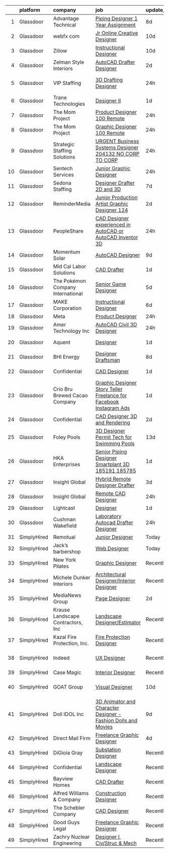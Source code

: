 

|    | platform    | company                           | job                                                                                                                                                                                                                                                                                                                                                                                                                                                                                                                                                                                                                                                                                                                                                                                                                                                                                                                                                                                                                                                                                                                                                                                                                                                                                                                                                                                                                                                               | update_time   | location                   |
|---:|:------------|:----------------------------------|:------------------------------------------------------------------------------------------------------------------------------------------------------------------------------------------------------------------------------------------------------------------------------------------------------------------------------------------------------------------------------------------------------------------------------------------------------------------------------------------------------------------------------------------------------------------------------------------------------------------------------------------------------------------------------------------------------------------------------------------------------------------------------------------------------------------------------------------------------------------------------------------------------------------------------------------------------------------------------------------------------------------------------------------------------------------------------------------------------------------------------------------------------------------------------------------------------------------------------------------------------------------------------------------------------------------------------------------------------------------------------------------------------------------------------------------------------------------|:--------------|:---------------------------|
|  1 | Glassdoor   | Advantage Technical               | [Piping Designer  1 Year Assignment](https://www.glassdoor.com/partner/jobListing.htm?pos=125&ao=1110586&s=58&guid=0000018224b549e49ec0bed8773f3e1f&src=GD_JOB_AD&t=SR&vt=w&ea=1&cs=1_a684017d&cb=1658473237434&jobListingId=1008003556058&cpc=D2F1DE17EE1F43B9&jrtk=3-0-1g8ibaih4gfpa801-1g8ibaihjgsol800-d9636f47838f718a--6NYlbfkN0CQRQ3eiV4YWjrRS1ho7HVQ9JO8v6Fb3eU0yDOJbdOiEguntuRlpE4-_N6DYLNj-Gqm2-462ZE1i_bfDkIx7HstTj6JSFdCgcGt6zUvugYV2DA47An05UCN97cGTv7SCX_e_cuxNXq2pYKZKD61y9w1O7XGoGV9kf0ypAPh_R7u3IRYM76cVws_sJT6grn4o2f9vDKHsY_8QM2VKWlfzzDQRpIKabqdB0HLq05dAYwtEMuMdbmbTjXx0Zljsaa97ewB4DtgHYf-dTVpLezxHOwrF6rMr7bhn0RrTkvUR3ipYfW-mjsuvSvoJNIMmZFpSy0V3Dp4xKegrSL8d72u1uTaTWh5uMSZaXgfm6rXtKz5YXBfMbHoD01GvfVdZeZDa2pmaeDY0vBtwKbOtqfiXYgqYDxX79W_rre3XumRdkJ6IB2aXprqLwsfBDo20NtHN6yWSh513WMyb0orsL4yseLNzKtG0v4dzRMPoxPV487DPV_bUW8s0TVAP3iaaoUE_sUlAQ-Z6JQfP6MHjo4qCTs4V8FBgpFr24RaXdDkH31-PQwzM23Zna3LKM6ZJS8LtPs%3D)                                                                                                                                                                                                                                                                                                                                                                                                                                                                                                                       | 8d            | Westlake, LA               |
|  2 | Glassdoor   | webfx com                         | [Jr  Online Creative Designer](https://www.glassdoor.com/partner/jobListing.htm?pos=101&ao=1110586&s=58&guid=0000018224b549e49ec0bed8773f3e1f&src=GD_JOB_AD&t=SR&vt=w&ea=1&cs=1_907dadbd&cb=1658473237430&jobListingId=1007998523752&cpc=3B453408E5782294&jrtk=3-0-1g8ibaih4gfpa801-1g8ibaihjgsol800-e3a07e991e3ec309--6NYlbfkN0AA3uNcJ0aeXBAdVd1dUlJvZjHaUXbbC2QUFGJChoFW7xEU327m6es56oflZv-QfBizUJg4GGt5ywcxHip9vEFmnpvEvc6sXWg7ijt1_lVPhx0CSekweNqP21eod5xNQSR5Fy2hfkrfXdJbI2o6SRZK7DOllkYUDO-mEILuesP9HP5zjy-6AZOLt2uK8ykhXyq1gTTd6wznmnkOiIRJd_ZZzfxzDj6-jT5iDof08z0GAf7yQf91gXemzkXiZFsJJv4lL2OtSiwjHZixTYq_zm-5_Sg_a5dHtw4m2Gf_J_5LkUtT3XN-hgH0yoyKkoibAWU3iUGWUynBdJzWuc8xbuoY-FV2WueUvTuJq3MnD2slDq1cIVkX1rTxtERWt0GBkcO4uHmCzeXBP6dy6-qZAp9uddiOMxeURrDzAnE44TOHG2rVu9CNcHRdb9LdW5mfHMwC92k7kImBiVnrQctl2Bqs9IQfjOr5cqnjEqIivpTfm0m4ETC0efepRESCxC3PfrGTwjd6jkQYyx8KJl5mdYzQhrbY16fTB4xVYW_GnsVE-rwoBu_d6nM9VXuIYRk-iyk%3D)                                                                                                                                                                                                                                                                                                                                                                                                                                                                                                                             | 10d           | Harrisburg, PA             |
|  3 | Glassdoor   | Zillow                            | [Instructional Designer](https://www.glassdoor.com/partner/jobListing.htm?pos=123&ao=1110586&s=58&guid=0000018224b549e49ec0bed8773f3e1f&src=GD_JOB_AD&t=SR&vt=w&cs=1_2fee804d&cb=1658473237433&jobListingId=1007997798866&cpc=F41FEAB56D215062&jrtk=3-0-1g8ibaih4gfpa801-1g8ibaihjgsol800-02819dc45a560418--6NYlbfkN0ANMurRYyPEXg08u6OamUd1Mvhk-zhFSGYIZgoJR86UvYL2v6MoUqae-sD5DnU21vp4mwq425I4rhoRs2TY86WP2ZGxwYggeqRifMfac9_iVUjVLTSmzBiRRHPm-QA6FUEy6rVYqW73YgF-0AnZ1u-lc2kZd_IZkx0fqVwRvq2KMPivu2MOtUEW0V5l0obgaYeamKJ2j3SWPOfFVfsDWO6onhZ0Qo-W1wDWcXp0NuPM_0LVVl7NXyKUf5qRPTMF7l9r3UCVgPmV8k-3T6UlpskhcnDrBJqTg_6VAviGeqfztiBi1KMUXMqSApe-3LO_Fy9Bb3Em-Mny-2ojDVKIZddB287Us2Ucl0rpUDWfQQmTleDlx0qrgk0ePjRa4OTGhq3PmMwxmzvK8G8-WXskV-uUVAJc1N4mocT9Wgbs2J2ibmrjZwgoGe0nwCeEdmXb4nxGxUZ0yD5LRPjmjprHeg7kg3F4yvK0GWz6lOdpcEgPO00IA3BqWXlTvspUkhSMBo1qGEJQ9i-Wzw1ZYnp2suS7Pbk0TgTPLVQlRb08vShfNrN9leg0l09PxILgevs6Z5FDtFfIRw-ptFy0mI7L2a8Cg5mW2hO36EZobEtr-MIG9Roc_Vyt5NUyfnT6aB-CVuS7GBGukjfzj_2GSrFWwEBwvX_TamSCatz5eznvXVl8Ieab30NYU87aLocAJKK3HRgnEd9YiJdpaOvGEmIXB3tay8ugyn1n6lUy8WSksLiGgbmQxE6LqlceBtQxu2hJGEEjTU7y5tH-9kaXbjNHaWbOi_CrTfqU6JszVHYCvO0fH0Aks1NWsn3SsDz3Skxjj3-ABPg1bjBm5Ir_rU9QhB_AhLlEWUXthUflouJji8R2w058Ru6TpSZCHS5w1RMUNdUxRkafu1ks986ZLU2VBZWY)                                                                                                                                                                                      | 10d           | Irvine, CA                 |
|  4 | Glassdoor   | Zelman Style Interiors            | [AutoCAD Drafter Designer](https://www.glassdoor.com/partner/jobListing.htm?pos=104&ao=1110586&s=58&guid=0000018224b549e49ec0bed8773f3e1f&src=GD_JOB_AD&t=SR&vt=w&ea=1&cs=1_14548f18&cb=1658473237431&jobListingId=1008014475307&cpc=EE119509A2DB00C7&jrtk=3-0-1g8ibaih4gfpa801-1g8ibaihjgsol800-3fd5196e00651f6d--6NYlbfkN0CB1tmP7rfbaHtYFmPjg1Xv8BJr6DUbyz0HQmM4H563AlwRaaZ8jklwqnHGvrhiHN8wKb1anHQRmus-yG0nldGp5xBV1QuEg1tch_wvGGqXpM7o0blLuAhDHP7qCmEafrjWjpSB3C8cV9eydAYzFqDOpqvLUmXHJqtQre74ifzIzduPYtI-1pooTMFp4HtTW377b28zI35xNVGk0KOHY6uMFPsfDLrDfE6ytuAKAakJyqltRPnJajxzFLtOqI5iihgW1g2CaLS64eB7W1yHfvwexgnyzGQ2SVuATHP5BGznXnvIML9JDCx3IXLoKNRvt7iA9Y_Dd8oX_a1cCEOftldKDSnvYGC5XDTQClpm8g_qJkWhTqSvWwF1L2ztsjNvoAWleHLc0TFwIL0R4jYeXwEeSKjBd3MHDSeuySWpvukFQ6l27k5wU14xdfOaRHqw_R-r3ZkPS2X2IXAXyb7On_F5_c1_sw_ytd63TyEpXLQ5bN4-xuNK7jytgC2EBKA7xzA%3D)                                                                                                                                                                                                                                                                                                                                                                                                                                                                                                                                                                                                 | 2d            | Boca Raton, FL             |
|  5 | Glassdoor   | VIP Staffing                      | [3D Drafting Designer](https://www.glassdoor.com/partner/jobListing.htm?pos=127&ao=1110586&s=58&guid=0000018224b549e49ec0bed8773f3e1f&src=GD_JOB_AD&t=SR&vt=w&ea=1&cs=1_daed1d62&cb=1658473237434&jobListingId=1008020310386&cpc=AC285F3A3ECA6BB0&jrtk=3-0-1g8ibaih4gfpa801-1g8ibaihjgsol800-e28bef006d752c43--6NYlbfkN0Bo1XALQ9_ykNTMduHodHKpOjH647knayAQ4WPxDd-ey-QY-RT2qfwol7MoXY3fbd6SRFMMFsx5-O7yZdaM3YURNvdmwJeTqf_E1GXhFyW6U05zCgai2scuTWAUd7LG2ECrGuK3_IC-GQhAVQVsGK3CkdzzJgJB7nfq8H8rVsPuNaxLShI9U4ChWpRaddr6L34Ren8wJ4c3nCtxADsV8ohZPxT7lHoyPUGD2vvdQBTcn3yxSiTQUMbeYuBKwC013waNQDrh02pzp4T_grdHr_pznWTyERnxvfjQtrN7vnuzEJhhViEloUxu_0FoyU-q5GHei9MMVGuB4xAdECH86P8eQfMxpC7Pn9z9ZaMiQCdzMVom_hp17rs-eM_ryqQ5zXmWWp6hEfuiMGZQ2O2XQEgJS4ResqLbYYSGrpl_i6X8LYhyKKW_w50-2I54InjAo2ZnVKruOC5p5iBcsssvEyFMzryt9mKZSm6EP_AFHNqOmPDCzF8nsAFr9UWctNnwTDHcg5hTJbEo3WVBIn5Vv3vE)                                                                                                                                                                                                                                                                                                                                                                                                                                                                                                                                                                                   | 24h           | New Braunfels, TX          |
|  6 | Glassdoor   | Trane Technologies                | [Designer II](https://www.glassdoor.com/partner/jobListing.htm?pos=110&ao=1110586&s=58&guid=0000018224b549e49ec0bed8773f3e1f&src=GD_JOB_AD&t=SR&vt=w&cs=1_c7bcc5fd&cb=1658473237431&jobListingId=1008018305769&cpc=BA15C3E50D27FFE8&jrtk=3-0-1g8ibaih4gfpa801-1g8ibaihjgsol800-294b4ec077a31b20--6NYlbfkN0Da44vtOp6gikr8DZH0EXuV_TqGL9GOBsYLC_HWBST2HHQE6ZuzaTGDEXu8_Ke6egeCY3tC-73PCuuQK-Nw7K54vjjEQP5owgNYuWDcQ9U8wMwnar7c9WuQ5O9TshcMNNrkoCJsCGJZV028XuB5H7kuoDpoFQMnKDZVifJOr8WBbm9ge1XyrFGQy7ZTSv8jHtyHDDWuPgtsBXqGLm0fikTsY_NeYelvyhGNfw2tVHhpltB1T0qaFKAQCkEakFyMKBlnzyI7q84hLpWk6-oPAAGDq5hUxMoiAZXjrapzKPyiPaNOeZrH-GWlFfVGiwL7EeqFZeBjDpRr6IM8Sn51KlqptaLrNoIoeeCg7et7-3kSIrSmcL5Xj3T26nX9CSRsd1KogaJ84ENM_X7FpinlEqB_MVg0YQsq3hEhtpLS1LA5PmF0Tz7_-mQ4aV-A1MPx1GZVojLw6GBASySqZOyM_s52UDlSMvXp1gs8d7Gf1IWTBJaejkgNmdYbG9FjnGTjEfqDeAKiQkDUCElhXkwqXmMEIskLMbX-VvFxnKRpaEZUR_E9hJ2PJK_BoCYxwd5J8iAWCaM46ySF1DEiwpWNK-91Akt7JodaHvoFj8wHQpJ7h-HH3iHvxCjpk1oS7Y8RL97wP1aUJUrhImLW7Y3w0dFwa_NHTtb3ZZgn6skvEOJSp85iAF95ns6Hn_LkUZLaFZ9ZJcZVDc6tUGeQjWsvPwog2m-wduvWXOb4FsGRXc1O1B5jJWAmNMtZC6kjG6bMwaBYvzEZRk51U_UAy4Mqg1QFAqOynJuu4GozOvGfCGpPER7kbjgJFOQqizepjypz5V17Ayar-tuP94LeePbVfV-V7FrmCmFiRGcxm5dGwFM2FACIr0LfYdAV9oCCz67keOCWmqfTC3Wgb0AjJrsy7ShXkBMuhF3iVZGmNtrG5EBWALUBkm5S8HYwaGYtiu7dElAAYHzCJTH1Hp1CMemy5dL_ioq52dq9jPjdUG9kar-BuzNCrb_BxWEo90o5BZBBso_qH6AkLWiZlwnG1_MZxDEWPMGmr6GJ6n_664cK5DluGKI8nOefErXR0jU9pF68GZoFJN_o6MD5grc59SubhXBt) | 1d            | Lexington, KY              |
|  7 | Glassdoor   | The Mom Project                   | [Product Designer  100  Remote ](https://www.glassdoor.com/partner/jobListing.htm?pos=120&ao=1110586&s=58&guid=0000018224b549e49ec0bed8773f3e1f&src=GD_JOB_AD&t=SR&vt=w&cs=1_bf20d134&cb=1658473237433&jobListingId=1008021365997&cpc=1FDE87803EF93CD3&jrtk=3-0-1g8ibaih4gfpa801-1g8ibaihjgsol800-0b7c53deacc6daef--6NYlbfkN0BDp_epf89aHDQhKpPegNJQ_ldQpEFZQsM9OcONMGxWx6pU56EKHF58QjVdAUvn2gWZBu20okoA65SWzeXmeZBlqgT_e2G3Js9bF-fy8-yVfy5zbSMYWl42dqTIRcvT5tgyKQS20X4Jwcw6XUFg7RdaRFG_D7t-nrKl5tVjM67INmWx8LETZYYv_O_zz_9Gy92bu_Hp60Y8aEqCfHg6bmKQ80sx3hkCOdqxUwsyUANhEwSKYobVK1gofRNWm-Arq6uab4us6hdEYZHHv0v5MT035A8OjM5yHlPoe5DrAzi0Uq0CHdvg2i29rqX0IKbz0ggPgOi2kGPPi5yEv2JZPHN7G56Yn1tyfN0CLv8ipUtWRXNgL-k2FFKN9U8oAFwMMi0vI9mFW0zilGpfDina06KtBcdmOfKLpbQZb4-8O6NdZDCTk8YDDDzeHKg7XE_VCW0tS0_FYZaaTh2bcKPkwSxSaeoirM-PIAr1Xbx1x2j6b53yjhAx60wv5iifnYeCEbHLuSYCYux1faHs9Xfbz9ujaAWzwzj2Xx_F54b__dpacoV59rLHM1CowJh1MobRw8ujiyrXjXkORw%3D%3D)                                                                                                                                                                                                                                                                                                                                                                                                                                                                                                                  | 24h           | Remote                     |
|  8 | Glassdoor   | The Mom Project                   | [Graphic Designer  100  Remote ](https://www.glassdoor.com/partner/jobListing.htm?pos=118&ao=1110586&s=58&guid=0000018224b549e49ec0bed8773f3e1f&src=GD_JOB_AD&t=SR&vt=w&cs=1_cfbb0f83&cb=1658473237432&jobListingId=1008021366045&cpc=5EFBB0462F9C6B7A&jrtk=3-0-1g8ibaih4gfpa801-1g8ibaihjgsol800-7861a53543e4359c--6NYlbfkN0BDp_epf89aHDQhKpPegNJQ_ldQpEFZQsM9OcONMGxWx6pU56EKHF58QjVdAUvn2gWZBu20okoA6-_lSJQoD9kRUb4UGZtRZ1u9IjL5b8pK2_j1w5pPr2T8oR-2FkllK2AUYDyyIyugH8dhrzGj2J5KaQe5vQxhx6hq6qQuMYXBb2kQ4t75_tNhZvp6XtkTP8UiWR_IfnljqQ7CkqrnHLzKnOmtZZ3rXRDkrasQe3qx7a0gdxEueprBcLMrfaerwGez_8sw9CVdjB8pKImpxzItuL_KiDxB7lEeGbP-BqxAUV6NGw9HZyIQzYjtGek-qpSrPsHjBWgJHNfOPJuxItiy5_bPH1YrzkGPoQWKDXuS96smPPlUcETi4ZKeDSs9SXzCkrzFbTliva0ptTsYfS4Wf7chuRWmGqcuRRV7MS9BCu-X-oPtrSlM59aWT2bQ6iY2K3hbKLJR9UWOayooawVV3Jy4uWLYmkYkOcc8NqRmPTC_VmdmgZEDAQZN280l1yA-W_lcRwQhBZN-VVfq1flKfIkiC94_Z3BT70AwBuZIXMYlLZvBAJ3N1Osh6A831dqa3MO_37NvnA%3D%3D)                                                                                                                                                                                                                                                                                                                                                                                                                                                                                                                  | 24h           | Remote                     |
|  9 | Glassdoor   | Strategic Staffing Solutions      | [URGENT   Business Systems Designer 204132 NO CORP TO CORP](https://www.glassdoor.com/partner/jobListing.htm?pos=107&ao=1110586&s=58&guid=0000018224b549e49ec0bed8773f3e1f&src=GD_JOB_AD&t=SR&vt=w&ea=1&cs=1_29d0dc80&cb=1658473237432&jobListingId=1008019976030&cpc=EA19F5B90D514204&jrtk=3-0-1g8ibaih4gfpa801-1g8ibaihjgsol800-17bb8e2e80b8d959--6NYlbfkN0CB4h_TpqywgMPZecH4V9H9bCqyxawBCNsXMflKEtNjwJ-EnhEMVRsjZHK8ZAr8nmZggN_4uND7jVlEtKFg1H0iyVX0acrlzKCY6R5c6sZoxxrpMuYLF34FjkjL-w9QZShdcLxLB8cbfnJTucKss4ntuZNcGRTtEWbCzbfHgxzwh9FVWIqayuoMxUUSEocdFDuvOq_Oz0uAnW5m0oGGLWaT7LsTvcVk-O2npnNJq3GX2WIefiCdWPebzHLKFUXTsvtWCRZTBD4DmbF11Fe3S2p6mAO4UKP7jdzQUKGQCaFP3jGku9GneOEs9Wg2aUPp7lGCAYnkb2_kuKtL-gSa_kPvWYHSNb9ZEjhbmzBGbxTwrc-kc7TT8PIfDuQcHzGMt7hMJcuQcb57j6j5zOAwom1grWtkyrnNxUsC3cw0-nB5GHhCe3NFvFy6gubFd0ycriVNwHCjSw1NtaVitwBE-tRW94Cy5jBrgN9mQFE7dWy75_cv3rqDJuXePc1wNQ9xAOZXpCI2-b6cnw%3D%3D)                                                                                                                                                                                                                                                                                                                                                                                                                                                                                                                                                  | 24h           | Charlotte, NC              |
| 10 | Glassdoor   | Sentech Services                  | [Junior Graphic Designer](https://www.glassdoor.com/partner/jobListing.htm?pos=114&ao=1110586&s=58&guid=0000018224b549e49ec0bed8773f3e1f&src=GD_JOB_AD&t=SR&vt=w&ea=1&cs=1_5312caa5&cb=1658473237432&jobListingId=1008020315267&cpc=5FEB1BEB8E14EF52&jrtk=3-0-1g8ibaih4gfpa801-1g8ibaihjgsol800-d6414d105629897b--6NYlbfkN0DwfREoEu7M5pEirtbfsTlcy9Ib7SIMNwkX9rm79Ywpl-sjTJHgNIiV8h29iKPpGJIb1y58UWzVs7q-WJUCYP0kWi5kIETLtU01elJRB9dgkig0gC5Wa4NaXeB7VyIQRrPbF-RRDyQJTqdLAFSg6aYUmTB-QQ8IRIY8Pml8KuCeKnoPNFfW7gA6H5Z69VDLASN-0ACtJaRWfmqF1UWP0UiXbJchqEuL7SwPe4fQfjUwfKHEZy55ftHndk1688I_7JPahTdww8enlOqE9qwKZgRwuzMvlqVuwrABeWTGdSaSc7dI0UEYwWGllyZFpYVDLved7y_JCAEzY6HVk7OYZoYliUIQ_U72yA8KvFgHZqqrTrH1i3KvhE9YstXWUnhu3zNrehL7aAGAsP9qFYn3SwuHkAkgP9duDKIpaifMJzDXgybcfimyu2HGjoPcUj9XUGZWENgXmX02b_gzN8saRFOIkTYdXHrQYjYOoYrhIMbvJVMFMjxSL8ijbiKIb9gKEccGUHZgsbruvQ%3D%3D)                                                                                                                                                                                                                                                                                                                                                                                                                                                                                                                                                                                    | 24h           | Remote                     |
| 11 | Glassdoor   | Sedona Staffing                   | [Designer   Drafter   2D and 3D](https://www.glassdoor.com/partner/jobListing.htm?pos=103&ao=1110586&s=58&guid=0000018224b549e49ec0bed8773f3e1f&src=GD_JOB_AD&t=SR&vt=w&cs=1_79b33deb&cb=1658473237430&jobListingId=1008005916560&cpc=555ADD10F5BC937C&jrtk=3-0-1g8ibaih4gfpa801-1g8ibaihjgsol800-54d020e5bdaa0b7a--6NYlbfkN0CTRLmfzwekP9kdn8MCpub2J-dAlmPPu-YzMlOQ6GyTqK4pYVBM3iZCLV_ZmCSmnvUKPiUWlFsvIT2hr9bjHGwYGRI07z0OPLonYaFTuXWoDlieh5ey4fqFEMk8I93Hj4hFJwb4pWhco9VrIsmgVcqQ-DQFcqvmKccRD7UZ_Wbs1Rc9nQJ6bK0iKWUaSVB32zymiK4kY4o9Uae4kjHog0596EgUpFobim7WzijgRO_SNp7oYAnS0FDA60LErgWP-NjfK5dESTsKEE1Pt4MIqSSzLsHvKgRobo8x-LYe1zjwWnL7FR8x2RrNXrSXZcrJM8vXkbFVd2mZCzbvpKyASbYmQ1MA-NsCdTKNhkdl3aMw-twx5mxrCfwuLl6Zu-Tr8mK08cBJ07MnjWQFwMxPsyZyVo39nr-wmBqUsfAx5Phj59zMShO_g_zXMg4NKvNFUB6i71EojYrZH65IJeAngETEk3HvdbhzMffvbHo5g6eQXHPUNrdKnR1QIxl8J0TlEb01cW9JOf8PRbivslesq74ZbyfKcehPyl4TUm7K0RLIcu-F-euf6ZJxY6LTZrBFaNqIXuYUopyNuZcGj7wrT4P1)                                                                                                                                                                                                                                                                                                                                                                                                                                                                                                              | 7d            | Dyersville, IA             |
| 12 | Glassdoor   | ReminderMedia                     | [Junior Production Artist Graphic Designer  124 ](https://www.glassdoor.com/partner/jobListing.htm?pos=124&ao=1110586&s=58&guid=0000018224b549e49ec0bed8773f3e1f&src=GD_JOB_AD&t=SR&vt=w&ea=1&cs=1_006715ee&cb=1658473237433&jobListingId=1008015049343&cpc=2CAED5C921A5F994&jrtk=3-0-1g8ibaih4gfpa801-1g8ibaihjgsol800-483923777035cfd3--6NYlbfkN0BV5xWQvMmIkgUcdRWb7iWRWS4LnwJ0A4ASNg0KGqrukA_POA8ifgoOj7ZHGRdIKnJ6hU-Fy6hPRatKZ6qieiqvEvHj1oqrTY0pPiXCJ8Br1qXsme6Nkk9Pt9LV9bT_ahxJy2MUFPpA0rgFw3VAzODJAa2N6_q5OshETSVwVEzbW1JPJkimDcEuDGFDkUvGDcEk2GpSqMHORCiE5j-7DdaHm8p9RdZtLhDxG0Hmp5T7k5FESteKQe4YTu33umvLSf94y3WHTX2lXDnjhIiguLkRgnltum_QxC63Sh38AMrr3tGX7xeOGyHknMoxm6WSgGS3G30u6_TgrXBvXFZGAGK3jLBgePu0SPe-QaY40HOsp1kH5QxItvtHtGXfyCdsQfhXFUYTCD_NYyEWxVizXnNUVnHM92fOl_9gW1290Y5pErtv-CsozuBWLGOPr2wZoj8v2DKiT0hQibpsm9LFlGtwl8yReqKDiOrCv8bxhiwi9MnArP3xKq13-iarHg9_MvqUkg3RgKRfhA%3D%3D)                                                                                                                                                                                                                                                                                                                                                                                                                                                                                                                                                            | 2d            | Remote                     |
| 13 | Glassdoor   | PeopleShare                       | [CAD Designer   experienced in AutoCAD or AutoCAD Inventor 3D](https://www.glassdoor.com/partner/jobListing.htm?pos=119&ao=1110586&s=58&guid=0000018224b549e49ec0bed8773f3e1f&src=GD_JOB_AD&t=SR&vt=w&ea=1&cs=1_214822de&cb=1658473237433&jobListingId=1008020251015&cpc=6BF42D0955AE9A34&jrtk=3-0-1g8ibaih4gfpa801-1g8ibaihjgsol800-2a8f200040e3428f--6NYlbfkN0B9EJA-PBSpb4PQaNbwEA7isl-sZbb-CqwCNh9BSk4ZbSoIunKSln1rcD7Hvs92MMKF-TN6wkjilv0CqkONfPVk6gQ0Im4abLTrw83Y6FH94g9ox8t_6xBGqyCSzPt0BsoOCttnm9mQWr2ShvglGEGoYPOFf5CxVvTqs2wR-wFI9ZL7rAMZh1selzTGzophkR1ErvhgrmaoDjpvqeQgBlk-sjc-Qo-Dih35Jrstv4a7PgyaEXTWxET1cOJp7g4jvX2-6PWdq9YgXlYW3W-frVPIUUYi4owoVikt6iEjiZqPH-Z6DlVAQXVg9tAs0A6spYHIfJVCG9zldqa_XokBdXoq2VAx6KFO00F6lgtq1XrVdz513UMRhTrht5n-53rUG4VHb5ymQXHcapeU8gc5en6UuXFhLo0ldEUUrqCSaSoLO2Lk7zaMq4Ps1xe22zU7HAzk8FbKzoP0kEw-l1M_i8x9bzW8nOh0LL0rzvVKJVpTiKAmLEFsYdeYKy1FO-w-23W_fMOzXR4CQxFprcLVpWOJh45_SA5nKtvf7I0IAxiFNub9ronrZS4CCVZi-dNemJ2kVszlx_KBCqeJMAPpAQRsM_4o-IuSbBk0vEZRh91SGjCgKubj7HenbkkF4_aWHzEZKlmUUwRgJw%3D%3D)                                                                                                                                                                                                                                                                                                                                                                                                               | 24h           | Newport News, VA           |
| 14 | Glassdoor   | Momentum Solar                    | [AutoCAD Designer](https://www.glassdoor.com/partner/jobListing.htm?pos=116&ao=1110586&s=58&guid=0000018224b549e49ec0bed8773f3e1f&src=GD_JOB_AD&t=SR&vt=w&ea=1&cs=1_22bbd367&cb=1658473237433&jobListingId=1008000555080&cpc=1FDE87803EF93CD3&jrtk=3-0-1g8ibaih4gfpa801-1g8ibaihjgsol800-8f66ce08d7fef267--6NYlbfkN0DTCol1LSrtDeUAgJqnK5qe80nms6eFA40qXfXqIXevpFyqZJjC6Kuv_Vkb9EKEHwYS2LXhlzrYlWHtFNQmwyiSHeg4VnfMAqWMhVvdI5M1U-leCGIL7HMzoYDScsyG0zv8fpqXl6Om7FQquKZ3w4D1js1Fo_oZTrEom75wHDdN8YWGcHcInPUuMxxa5PuOQPefNe6szFX5in4x3_Pm5yszjSHuGTNcBvggnU3ZGjYNzzzNpWDR99e9jrqYQKb54a-LVsz21fY3q15BS0N4tjjxczXXivBUlRoCN9T_zyHzL1YHTkf9Htx50ypN9tIWeL9C1eXlHO1ZybwWmNmCJnsDbRwS3ZIkha2qyDyFGzbAh1gdTUDaut8hwov4UPfCxsUxdWLQYvlRaOZYKK6G5y-H9ZdUQScwxCw88gjgDdYH8uzuyivbnSqcuiZ406NyJrBhbNQoxSeNY0aWiyLGBCMdAuRaVtizKF7AeVgcz9XvNRP9RAA6gQrwnlFPyd1p1bk%3D)                                                                                                                                                                                                                                                                                                                                                                                                                                                                                                                                                                                                         | 9d            | Remote                     |
| 15 | Glassdoor   | Mid Cal Labor Solutions           | [CAD Drafter](https://www.glassdoor.com/partner/jobListing.htm?pos=117&ao=1110586&s=58&guid=0000018224b549e49ec0bed8773f3e1f&src=GD_JOB_AD&t=SR&vt=w&ea=1&cs=1_03af0e28&cb=1658473237433&jobListingId=1008017944090&cpc=2187E14FC6F1B769&jrtk=3-0-1g8ibaih4gfpa801-1g8ibaihjgsol800-37fdb2a7b96a5c6a--6NYlbfkN0AM9R5BrZFCH9c73M-1Wes7WyMCiEUO2-uZUai3hkgf7oJWM_Vbz6quAHtQRXMK10FUjBf1ks_CrE8o5bQDJfi-LHho0xkyQxwQGy8nS20w87bDjceZOuLKlieASkKiel0Yjg1WW06JblqqriP3dOd0zMVAl_PizETiSls7PJ4rxSRzlmWQhfcdSYYhwjtAeNfnyG9j3ve-dehrzSyLravCzTEcHaw6TSTmufUgrvM5soWqKlnNYVbwqVOsliY4V3Gyj3XJc7Sw2JlDZuQZ5plAF6YFwfhZBSPE1H9wPqfCL2Agmlja6B_HeMIu0DJkZ7G9QLutYDjATVf7wZs2aGO9YCHK6iiJs8mhaCEIYzzu-qNnoZMEX7DxQbL-2QWCrqbyWCYwjux7xBckJpSLC0Q7dq5QPl40duucgN1C7TnRudQ9eKGt5U43sZbxzHSkNNjqUi_-qmHU2CgqN5-ODD4nL1iiwyVpHsV-MYrm8x2KfhOa01qEEyPIeLFF6mprTUOIOtTUj8UOkA%3D%3D)                                                                                                                                                                                                                                                                                                                                                                                                                                                                                                                                                                                                | 1d            | Bakersfield, CA            |
| 16 | Glassdoor   | The Pokémon Company International | [Senior Game Designer](https://www.glassdoor.com/partner/jobListing.htm?pos=108&ao=1110586&s=58&guid=0000018224b549e49ec0bed8773f3e1f&src=GD_JOB_AD&t=SR&vt=w&cs=1_e914f8a0&cb=1658473237431&jobListingId=1008009538876&cpc=632C08DE5A4EA969&jrtk=3-0-1g8ibaih4gfpa801-1g8ibaihjgsol800-dba235408610368a--6NYlbfkN0CsgUO0V2fSZxJANSxJiftVXeq1wpG4BxYFHzXoW0hPJnnKXvOitF3aJlIbFeKfru6LIgCct6hW30wxyqhfKuAekXJWIkjqIPtGbBfbAfsaA6da6cOXUtf8u5r6Zy0rCP31q9K6pL-zjHT0CW-JvtmD_90KgLXoHz99Pm_t53WWBrEY1ujlaUAZufn_csjwhsjxW5W2_lRwzeBK0JrS8NEj7oIVCpvbFz6d1rHPKPiZEX5kMK5ymRQ_9pJS7rpyPaqtzjt0eVDBGlfXq3Q5r8spa0l-4QAukijy5v0M6oood0kWqefB5Nhr18ys_jMONKCmM4BhEQKXbJ6A0ACPx6TzsJerq9BYNwev59KdjAzBDCF2pyT0K8sw7L3-ZNRL5E7JVbe-b8fVF1O4KUfmyPeKBPakVUS_L3cyv7Bli5Vfj856k-RI5jXg9YTz6yZ38qQJD99HSjcGGgdMxy2yBKE5fQl5jWBh6qE_zhDAE2ydYEJ1Q8xjAXJ8j703Knm8_cUXbxglk_Y8AdDyaJ7vSJcnUnClc9Al51lZW9BI7lCiPbBnxuXUrSfsmuCaOEioi9LlTslNRRCEYNkPzvBuE_jKtJy8Ab1wusDfl5HrzIhQxMHqgfX8ES6LVu69CoPYZcTfJmzcwFZvS8sUcW2Thk9uEbqnBlCAbKGWEukL_cDSfrA5gqmL6qb7K4netw5KiIaersZHcNmhX4JbWGX74Hm9hpL1BTUaC7q78x4tGUz90fMswPsOa6DpQmZui7y-T_wFiWga_Yoxup665gWd-JMkrNg9EjZQyZbY_5-uG3Jt_M02sovGcr2iCvL6fkiM9yGHjXJ_eTLt2F9lprXm-I99Dy9E_8Iprb_Ht8_6GRkCOmCccNXSSOuDJ54xSt6NdUBA7_bWjlcpis8svsrgvGoNI2SJZLkIdFq_TZo3eZ3OnQ%3D%3D)                                                                                                                                                            | 5d            | Seattle, WA                |
| 17 | Glassdoor   | MAKE Corporation                  | [Instructional Designer](https://www.glassdoor.com/partner/jobListing.htm?pos=126&ao=1110586&s=58&guid=0000018224b549e49ec0bed8773f3e1f&src=GD_JOB_AD&t=SR&vt=w&ea=1&cs=1_5d0b1a96&cb=1658473237434&jobListingId=1008008600288&cpc=8795CF9063CD573D&jrtk=3-0-1g8ibaih4gfpa801-1g8ibaihjgsol800-7a599d734358385b--6NYlbfkN0DBngY5b4yB-TlcVsy-QsRo8iRp5hY8m7P-4u0yD8OPehX8tfe9tVu8yLDxUwV1mcUqKuZT08AOrWWoPRMx7yT8nQLCp3Gy3UPll6fHod0U6g1Ga-EU-jzeq-EN2oMesCEIDq0dcQp750btLDcfX8vlH1JaOI18tybjYTHE8rEXSftc9OkKo3gLvhmAU5M-qYqKt2-04WKDHdhE_VczTWmxifDXajruka7-fJHc0fqhrQN9vDnhBcvoP7MaP25FVTUhTg2AwOii-e_WAt0lTMRHp4ZGVr9gfAtKaxomUO1hDIpCpNk6xMn1l-v4-6bQJw_ofviVen24WxoIhy4CkvwUkA-4n2BvlMYrcmUIDRaFgFScer5WvRmPdhiFjmDm24bpP7FjBawC2YC3aakZnqRmzPAyPBcSGTETKxDwNm9nbIUYmzrXT5UUk9bhOxTM52qdiW3ji25iGhLX-m0PIQtnznwatwb13JuNdqf033TSIKP8SLBkJ95AoEjrGzmAt82opFruJFWe3Q%3D%3D)                                                                                                                                                                                                                                                                                                                                                                                                                                                                                                                                                                                     | 6d            | Remote                     |
| 18 | Glassdoor   | Meta                              | [Product Designer](https://www.glassdoor.com/partner/jobListing.htm?pos=109&ao=1110586&s=58&guid=0000018224b549e49ec0bed8773f3e1f&src=GD_JOB_AD&t=SR&vt=w&cs=1_b015cf2d&cb=1658473237431&jobListingId=1008020186544&cpc=292036AD7E8A5303&jrtk=3-0-1g8ibaih4gfpa801-1g8ibaihjgsol800-400bcb0188464b65--6NYlbfkN0DYl4UJW4r1Vl7FEn6T9F-rD9lpC-0oMJVSiWjK_MGUd5ZxEn957iThda3zHpNlLYPmXuLXrqQKuPpFW9ZKcoagqkkVPdz3qeXrOPgSzx1nU5HeQCRwBHI1bzucSPvmwZJEJUjnXnGco6OZMlADS4Yela3z4ZdxYzf5C--KbOlsYEek9tSmhvSV-KoyozQOsc8qP6fZKWFseDO8xF3H8eVDNsRr9-uZdirJzXz8cChccGzUiRqkiUfk1R2WUJm1vZr8WPYpfZrkv8KJfNSCHxEiUSIcuCIvkPsOWa35GN62K1m1ciHB_XXBeEgByJMmOP43rdNDFfU60Prcfm5hQgVhOqbkxbHX6POEGsGc9GDP5NGVd-DpgHyMen83dEDTxEdM4EfZMIUFBRWxuBXSlM43mu_R5QPaS7YKmXDOOnBv41l1_q-RXjpaWOvloeqKHpXo-eZf6oR7DWW06Sq-37wKorCB7DGDPDxaxIfQLXKwK2mxy4SH51NZatoYnSRcHc4iyS9ImBgUMpoEtwlz9wGyObk41HONCMzVqSM4NzEjshZ9fEnXsq0CMnKtm9P328bNaN1_XlhtB48zIomWQ9BZxemEo-2R4wkJo0EmAfzKBiq6ljO2Ef_lZUF2m1SAJure5cPXH1ZNYExOSnvSDPuayj84FvPl98KUK-VCNA2iTwIb5DXpQO7NvSYN-UNzWQKMsc6pRQv6PSn1ae56cgvH_00eKQjjBwi-eBZ7ZREIrdRANsVk5j5AcAL0XEpl8Mx6tsIYX9nxk8vACUEiLsJ1XcGkv140Su-ZYTXF8J9CrUe2SZNsyJ-9SRPB1pUMnaujeS7EBnmHxf8VouHezybbkloIdeSGwZkyi7x2oTmYTa7iPMBWv-XM76gNpG2X4pBnSkQqFvmiPNGEEmG7BgwnQz2PGhCEfagOi2GQWXIqjd0026PVKGFMpFJybfUpU9-S8uh8l4chUjMjS8okk7h2-ScEUwOcy3CRISxlVbil9W2nene1Y9TVxA-ac3td-NQm615_j8xvKMwZf47NJjkkgxkRFeBg8g8%3D)                                              | 24h           | Remote                     |
| 19 | Glassdoor   | Amer Technology  Inc              | [AutoCAD Civil 3D Designer](https://www.glassdoor.com/partner/jobListing.htm?pos=105&ao=1110586&s=58&guid=0000018224b549e49ec0bed8773f3e1f&src=GD_JOB_AD&t=SR&vt=w&ea=1&cs=1_088a926c&cb=1658473237431&jobListingId=1008020680827&cpc=70D6958B2CFB98E6&jrtk=3-0-1g8ibaih4gfpa801-1g8ibaihjgsol800-e3f6e2b89adbcbcd--6NYlbfkN0AqmDMj2bDZkROu5FSaidcV95bzkzHAEofUpgLoJ6M4LdMAAzLHdOemilcoBtLwiIfj050oUj7-R3Owh3jzgV-ZrrzSOxzmrlhfJCxIWphbSaerHp4W6hsGAlwUvmnT8Jy0B8pJwCISDxAq4AlZRy2FbvJWzPZIYP4W40vcMGEFjMtY9E_BGsUfQHZKDQrKtvSUF2FpO6qgYy1PhXO8WLgDMRyCKNfaTf0qRUf-Z2N1V5Y36EyBMEkvDDksYQFlxD4UYpqi11VF6Qwre-OMseIQSH8BhteRrwxD5q-KSBZDVCvlGWJjgvrTESJSTcNurAu0WN3pF8oqubCemIBNmXpWvMU-IGMRSJ17rvp7thQG98oXnJxYYzXEbTHmMaC8L4hpKCrNITONfMEfBLjO_jb1jHDU5Cny6HzusXr0-GLt8mKe4CReWJ2WGiSyDccQLi8iVslSLreey0MR0TkYSiZVNT_p0CLf21iEyy5jsAxbh_qXvvlS3WNPbskBSLCSV8Tq-lUyTPH6-A%3D%3D)                                                                                                                                                                                                                                                                                                                                                                                                                                                                                                                                                                                  | 24h           | Remote                     |
| 20 | Glassdoor   | Aquent                            | [Designer](https://www.glassdoor.com/partner/jobListing.htm?pos=129&ao=1110586&s=58&guid=0000018224b549e49ec0bed8773f3e1f&src=GD_JOB_AD&t=SR&vt=w&cs=1_0af6520b&cb=1658473237434&jobListingId=1008018236820&cpc=32EE424DE2B657EB&jrtk=3-0-1g8ibaih4gfpa801-1g8ibaihjgsol800-5fbed3b882f154dd--6NYlbfkN0DMrcEu7yrtATojKJA7cEzGQ3FdRGWLh0CZQInL4ECGI9gD0Wolx9R2v-Aex0-GK04TqtDen7U43C30FaHb4Ln5f-iFsaSfUTduxmsjLTAkBCH71b9WDwGXDLlst0LzkVuThKRFgtvIfx5RftYoXreSW7V76uqKBZnP6jeAV-YPrNftQ6UU2xv6AB54H2lxXNqgv9qZf3VarsHkqAfPjSlOluGQYod6hQKKU_esMyu31fdm7q0LEbOjpojVan6uGQvRqir6f80u8djVuFBmjo4KdW8PNFfiQpd4D5Tl0FlYgN_WvHLWt66ZW7HWANZhi8fuWoXQPeYY_StpO1EUOz4H1loLz3VUnpvehfPur7sxRr5mDJMBMmNjwyJosIgVtsopIjddGj8rFFRbFE9a5V6JxrRQjHYnUX9GpHK8_gSnoXFkQHKO5lKoNUAxobc_cYDnwt8MEiDL9Q%3D%3D)                                                                                                                                                                                                                                                                                                                                                                                                                                                                                                                                                                                                                                                                        | 1d            | New York, NY               |
| 21 | Glassdoor   | BHI Energy                        | [Designer Draftsman](https://www.glassdoor.com/partner/jobListing.htm?pos=121&ao=1110586&s=58&guid=0000018224b549e49ec0bed8773f3e1f&src=GD_JOB_AD&t=SR&vt=w&ea=1&cs=1_a6caffa5&cb=1658473237433&jobListingId=1008002589102&cpc=45DC3EB807283E85&jrtk=3-0-1g8ibaih4gfpa801-1g8ibaihjgsol800-15191d336a62623d--6NYlbfkN0AHu6iHo_UsXgM9kfBFlc5QVOhOe1JniIZYFa2Kb2bNFV1GAa3tvOjW918fQx-QuqBhH7gyoZLuyPupzCYGsOtZ5u-aJX0KeHFUrvvmXKtxYkuK5YhAbFZdkMQUS6V4aD-xI4k1RXAlVOtNkPy55GGYpOLqBIFjIG5kR5yQnMhbtz4tCoGLT0DWeCstwYqWvMUgmQZzNpurRHz8l1EI701A6NHADNG5rgjQtpJp5nFGChj8joWctrPSON4l4wnw8k_MgA1E3qlC3RaT2qoqxgnrwK1YrA5lY6WE_Wdqag0UDSWtyw3jaigqOEvWwxfTdWDXTwjj3_DOC2qBr0jmhq3c8Mu38RK5iPD_cjFKU_rPE4dSRXXOJD8B7srsZeFGL7YwxICXjvuwn_Vqu6lkQCKdWtUPjRuk7BX_slf3buzFSHKvSvGGYYAjv-O6bmzz0NsszrI2UfEm-wkb46iQu-66IAwGyZi2Nh4dRCdx3nFD4joweSHv9PxsrDQQAUtol4evE5xAKNJRQer3nSya4DfLajVr7MeG8ACB0bATgWzewvRZlQyhped8EE3keDD43D_t250yKJj-wFPHmRSM5u3xt6lZagwbzcPNxzcvwmjpFX63kJI_BO_50_MAQRIeuUvCaXfMgilnDFs3oJg733eGybmXh0EQBkLiFkGlYI4FWFdpUKy_d0z9uYKx7GUGtqvihm5QS8yRqVomGz0gqq1Zd3tt1H4OzZ8Bt9mE_na_IShWcR9iX-MRfUbwvNBbhDgKKmR-ydtikYO7x7ZxeRvW-PizumdfX_kl4jRH-WRrVXj8dZIIFjJU)                                                                                                                                                                                                                                                                                     | 8d            | Cayce, SC                  |
| 22 | Glassdoor   | Confidential                      | [CAD Designer](https://www.glassdoor.com/partner/jobListing.htm?pos=113&ao=1110586&s=58&guid=0000018224b549e49ec0bed8773f3e1f&src=GD_JOB_AD&t=SR&vt=w&ea=1&cs=1_a32c848c&cb=1658473237432&jobListingId=1008017230954&cpc=1120CD366D53BFD9&jrtk=3-0-1g8ibaih4gfpa801-1g8ibaihjgsol800-e88595c28c1c156b--6NYlbfkN0BxfXuhjk7lFfU_TSZLeNo5qQyFZJaPjDxGbsk7Cz5QvtXGoz5oOI2ecdTMbtnfkQu46aPW0ebJTeog4Owjti-onOIlBLj2o5IVzeRDO-EUCWt04i5pJ9zx-D0eWyidyC8q-dKjJDssymd9SjDfjPyyD--OtlcJKoIS2ImJU1iPEYtC3uIscbiyB5l__mZ5NeEhvC7ptp2e-8575CkC9OzQpYuVEH2oj5dp6wd08-HEdteekjJPblYvetyVLw2xGHxZ7um9UEJuAn38bEY7-oWfMZ9YP7pDA1C0J4LhENqfIxpSQvoSeLrxqeOnpRER5YpLimuIfr_kQv0_V9_tHhrB8afYoKruVgnfEIeVUlvcrp0xxQKVhWFBkUDtThglcF0ujE2sqf4UR4b3u_CsmxqZEeig-DLCwLdJT7HdkV-GToDhOeESm866PybeTt-UwhVQdgMQv9l0X7SCQdTyTIMD35SZUBDbUpJf-WTMSd8Qa-T4F8sVy4foxztliL_WR5w%3D)                                                                                                                                                                                                                                                                                                                                                                                                                                                                                                                                                                                                             | 1d            | Charlotte, NC              |
| 23 | Glassdoor   | Crio Bru Brewed Cacao Company     | [Graphic Designer   Story Teller  Freelance for Facebook   Instagram Ads](https://www.glassdoor.com/partner/jobListing.htm?pos=111&ao=1110586&s=58&guid=0000018224b549e49ec0bed8773f3e1f&src=GD_JOB_AD&t=SR&vt=w&ea=1&cs=1_51996ff1&cb=1658473237432&jobListingId=1008017867625&cpc=9DC6E4D8324653EE&jrtk=3-0-1g8ibaih4gfpa801-1g8ibaihjgsol800-cbbe3699b5767363--6NYlbfkN0D5EoDI19pzLD_ZoAvoqM1-O9qeTV9KvYbDAr1-bMzVcQf2IFddxPxdsuIKXy4Rjnqu4PtBWEgCiaxHgJJvos4uUM26grHO4RpHDBcRHy3zB2yCN9igC2odZ_pHc2ZjnPAMoV8gPuMFY6RbsrnSD0oC-qN3j5FJY3lDYoXhuDIoFcRWPYoxK1Q1i7t3K0CF9BuSbWuhuwDKbu4GdB3knYdGQkYa2aCFY5IRBuaCKCPgMHJ2z3MGqwyNvt0F5kJs8P38cpk2hbsVac-xuMhvH5CA5g98SQ7quJ8AcbJRASMr2qNujRMK4fWBWFO8U5PMefI-gJjSpfZHk6fYMXAOAK45o-z_UXWrwTvcvf2IUptIY8Z2VGcwUcbI7-GFNLzEX9djM78sNAFS0FYUQrvCwoU0LryGfyottnMJAACG2ZII52j0o9Z4OudWmNOrzWLwQscX05GqzF8ZoxJ7EmxdaLWkusdBYyHvs4fVjteY91_dpnWK9ndDR8Nitb5vjjTQQck%3D)                                                                                                                                                                                                                                                                                                                                                                                                                                                                                                                                                  | 1d            | Remote                     |
| 24 | Glassdoor   | Confidential                      | [CAD Designer 3D and Rendering](https://www.glassdoor.com/partner/jobListing.htm?pos=102&ao=1110586&s=58&guid=0000018224b549e49ec0bed8773f3e1f&src=GD_JOB_AD&t=SR&vt=w&ea=1&cs=1_d9004ed8&cb=1658473237430&jobListingId=1008015055285&cpc=5D10E799EF7E9049&jrtk=3-0-1g8ibaih4gfpa801-1g8ibaihjgsol800-1aaeb39c2318afbb--6NYlbfkN0C-JHwPsi4J_qJscZATRZQKhuQzhC-3btlxRVQSn4W8QPUJbBhCn84MBI6gASY_VJpz5jitzxxxyqZeizp4zqFLV_ukX0VCNifHgf6BjuVDhOPg9VeEO4L_kEgXDocDfvdf2e0NSI-EelJb04PzgHCIV6ZLImHijvs_gtVA2uSAlQ_gKlCzpl6tbQT9Cpi6BGJRB8TJw-m_qkEiC2r2YTKRXmanTGSlh5QDo37A8OjgjaNVqhba1xckFLU8XvnB9kiN-pKklJc2fNoPTXqd6QnUyrA1bSxjRBV9Dk-DwhNBkkmeMu5JsIi4zG4DM7I1QAS0m8IQMcpIlB42ea6J1b0XPydXmLGokHUOK1KLGuYMZhH2zY6N13eWVUjDPrCV7UajYzKU7XEUQ_71vn1LRihMRPB6_rT-pJpL-42fvz2kKq6JuYGnm0X_pK6IiRjk_Tc63-VC5coz6FL0a0xjzNdfY6WnfAp-JA_2lHs7QRVWscbBo2GpDrc1kIwZeqtqeRQOfWgEWbXZrXIpYYgXYZ-s)                                                                                                                                                                                                                                                                                                                                                                                                                                                                                                                                                                          | 2d            | Denton, TX                 |
| 25 | Glassdoor   | Foley Pools                       | [3D Designer  Permit Tech for Swimming Pools](https://www.glassdoor.com/partner/jobListing.htm?pos=106&ao=1110586&s=58&guid=0000018224b549e49ec0bed8773f3e1f&src=GD_JOB_AD&t=SR&vt=w&ea=1&cs=1_aa96a9a7&cb=1658473237431&jobListingId=1007993046755&cpc=34670CD602BE5E55&jrtk=3-0-1g8ibaih4gfpa801-1g8ibaihjgsol800-d326e57e15e7b82f--6NYlbfkN0B8Fj2DhOeYcZaDgkytag8UKM9jcC-2dCk2VsbwcCNdYswktlBlSFerdvbNizkkiMTYK_Za8k49YSioY7mJW_Dw8ENANLXEynGjtxJnPky1XcM6TAwNEXqP6Y8RDP9yLPQJPAhUtjQBkJoMnaE1ZrUhaQX_UgBcMTnfZl_9xT5K8qF8OC6MCrcDAC1lD0r-3bHyAEv4KPNRt83qjFaOwzSm-TkGKkErLrVoIqkCUMO6m5LUUCwLge_RnEdRFZKh_B4lXKZ52E84Erk2DgRgOsVJlsMUQtW9eAe3vM6h1vNKO-xFzxvUXE0_hhp-EyODt0-S5hkFOJVP71gxEqodnilohOnUMiXEt3LBdcoYehMDEYSmDlEEFoHxqgodpBx6SixfPzmlWgyoiYLX1MxKB5a6pq_Wbd5nR6pW12t4jhHx56V4ZtQ63PDnRUVwvgJDqnAJNHrynvL4PKYjPx2EvG-5mZ7rdlNIKEsNxnZqNX_yd8BDNCF-znaulzIz6m9NXoMyBhwW6LX06BZ8Z-pcQshbQSFFSwG380t6bxDE3IOeYA%3D%3D)                                                                                                                                                                                                                                                                                                                                                                                                                                                                                                                                | 13d           | Prosper, TX                |
| 26 | Glassdoor   | HKA Enterprises                   | [Senior Piping Designer Smartplant 3D 185191 185785](https://www.glassdoor.com/partner/jobListing.htm?pos=115&ao=1110586&s=58&guid=0000018224b549e49ec0bed8773f3e1f&src=GD_JOB_AD&t=SR&vt=w&ea=1&cs=1_310f7b8f&cb=1658473237433&jobListingId=1008017147928&cpc=5E31031E1AFF45A7&jrtk=3-0-1g8ibaih4gfpa801-1g8ibaihjgsol800-c79eb20bf1e1d65c--6NYlbfkN0D2Zbx9XuZiwQ79GU-6D-_G_OF5jUrh-BR5XA-QHW_xVFUt0QWVNGr_bA4MiO56m0PJgOerBS7H4Xrau4X9eULZLoj-F40XAMloDn5mAhUgcDz0t7yMrEoGRPafn1oFupEpElgxL9C0Uha_H4k-2HSfV87CtR0whIQacNsYsGDI7AgcD_nEn0iinx5Y2IIGnN3MiNiESI-yvb2DWX4Ja5ADfKoycqovM2n2jHe0oSXZr75Z0bIDI8zdrPet2QTsw87b3sit3ONCeIHC9ZSI8ZjvHLUOIKTDcWW5d3MfIHL49ZZ7d1Nl-lSjKnBPZ8sk7KBaxYdKVvHosUw53__XvByfvOVy4dQPHLMfohBVa_RrbgqOBa_Udeu3-a2DcHHmOJEpIshzIgNaLd47s3dBnPwWES51uEMv-rNDwA-vpv78APv5N07SrttIkd2tzYkdOrX3yz8kbplUfdufSyBwNsE8ijR3vqWPvd21U-OqpCLqAqDSDPswzx3v5NFLxjYnPTw%3D)                                                                                                                                                                                                                                                                                                                                                                                                                                                                                                                                                                       | 1d            | Remote                     |
| 27 | Glassdoor   | Insight Global                    | [Hybrid Remote Designer  Drafter](https://www.glassdoor.com/partner/jobListing.htm?pos=128&ao=1110586&s=58&guid=0000018224b549e49ec0bed8773f3e1f&src=GD_JOB_AD&t=SR&vt=w&ea=1&cs=1_53ef609d&cb=1658473237434&jobListingId=1008012500150&cpc=AC285F3A3ECA6BB0&jrtk=3-0-1g8ibaih4gfpa801-1g8ibaihjgsol800-d7696a5defe4d4f9--6NYlbfkN0BKkHZu3wF05EeDimN_p6sYpKCMArvwa95YdH7UpkaBCkTAlOdu2lVgOjnIvSmYTqdjJUuaX6MGhfuKPcg10I7-99APQ-DdzROfB-kAMu1wa22TKE2WkXOcYs_XIpunCb-1xxj8T7JUDhzwe124tR3XDZrifdC6tWhPnisDwZnRwlFSOK8461nbbEAsFsVHNsSWZQC6pu_X0Ny8wDXBjuaiLWxH7Hl-8grucpiUKjWGj1q81ZebliOSDzVBBiB6j7HK6h9AzkEo6gJ4sDmVlq_anEkjqFq6iG4lKl_bn0Erj67OFJj2Zl9vDH6SDdDLfzeXCVDh6E1aZ2MVwO6yDX_gM3nGxtcCKeZTSnM1w-M1iFBp2YwIJsz8BU9Sa4HgI8MVy2yaMxI5mEXgoyQwbhxpcz0onK0ZP7RyQz7n5Guo56qmZ5WAsbOqGd-tabECc2PJC-3gPoxB6BE1Oyt-xpj_HwfLm9QywYVBs98HFCqk9ShQpzyq-b1L_V6e8IuAWkzZtj-9KshAlwMGPIOLFWH5)                                                                                                                                                                                                                                                                                                                                                                                                                                                                                                                                                                        | 3d            | San Diego, CA              |
| 28 | Glassdoor   | Insight Global                    | [Remote CAD Designer](https://www.glassdoor.com/partner/jobListing.htm?pos=130&ao=1110586&s=58&guid=0000018224b549e49ec0bed8773f3e1f&src=GD_JOB_AD&t=SR&vt=w&ea=1&cs=1_3b6f4506&cb=1658473237434&jobListingId=1008019917513&cpc=8795CF9063CD573D&jrtk=3-0-1g8ibaih4gfpa801-1g8ibaihjgsol800-6ddcf2ef38aaa441--6NYlbfkN0BKkHZu3wF05EeDimN_p6sYpKCMArvwa95YdH7UpkaBCi52Bcb3JNt3gbZrKB95T4aGPvGo1P9VTaOV14UAKaqconFaX00LtnT2fGAfUgctvOUyPVD2wMRTCSbVtKqLN5Y0EwFzXJTAxc6OpnLby0TN9rQGHjgZ795pWpEhz5JcbgA8f17KDS0j7_uAMI6cI4IGxOGoj4BpnauvnDTs_LVc5cBM7qmbig6WEcDJUFLxGi7vNahplHsEoI_hYXI3pT_5_j49UtUtS64s9Ymsk8PFJiH51jVkwMEXIOPHMQsM4CPMeCUyrQ58ly5s5SSoeqvwHY1pCiGtf7R9SN2kez8tujHKYmg2Jx4fy7uUapCrc_TDNvcYbAxosrZFrUaw8tsQhHJ6Lrns-FRggz5dNgpaUBfZAX4XCbUz3u3rcFPOloSNTdh8yH79UDEj2PlTzEKJ1zvMFYw_ekTEFBYmYYio0EUyJFwZ0Fickfc2Pw_Btb8IQgy01W57HagYUXgLw-vKCgqt5bpyoQ%3D%3D)                                                                                                                                                                                                                                                                                                                                                                                                                                                                                                                                                                                        | 24h           | Remote                     |
| 29 | Glassdoor   | Lightcast                         | [Designer](https://www.glassdoor.com/partner/jobListing.htm?pos=112&ao=1110586&s=58&guid=0000018224b549e49ec0bed8773f3e1f&src=GD_JOB_AD&t=SR&vt=w&cs=1_3527f739&cb=1658473237432&jobListingId=1008017615295&cpc=F583A5AE0DDDFE3A&jrtk=3-0-1g8ibaih4gfpa801-1g8ibaihjgsol800-d74957f2375d8404--6NYlbfkN0DkKenFyqqc7-LGUI0LefNLKAb03uBDxdXH4Qh2AKToKeJUBhpws2HOj-j9Dn5Ir7g1xNZB8QiPmObLm9Je8u_cWzDxcpIfu7ZFJlWZfPLDxhCLowuG21QwQ7UodzQf7-26iKizCkFjp47SBwE4fi-GaniC0nlfUiF9v-kfuzkJKk5XSv8lflMJDW4uaywBvOgbnAAY2WcFSWRb3peyWskhr3wItARpcEHobSKgdIkVEc1t92iCidyQ3UIzIBBdceo8So-c9WwaflZZ4hg3aP00YAx0nESwFCkMQ-ZQJrJqjvYFCU862z1QQ_PLZTpfRxItoNIZss7NYBShCnyy8Sz0C1MnWg3mdTpInhHzdZkF36h-AJeSSqAJOEfHWqdHYr7oRM80LyRc_EXKFgP8Az-NF9RkQPsGeUa5MQWNpF2-m4tP28Y5tYgRcZrV3QdU8RQolv6x8RUz2Gxud9HlOyi9h2rlss8uZ3LlsFUI28pJ_t3oPgSmmjKmTem_g85Anc0AYFS8ls5g7g%3D%3D)                                                                                                                                                                                                                                                                                                                                                                                                                                                                                                                                                                                                        | 1d            | Remote                     |
| 30 | Glassdoor   | Cushman   Wakefield               | [Laboratory Autocad Drafter  Designer](https://www.glassdoor.com/partner/jobListing.htm?pos=122&ao=1110586&s=58&guid=0000018224b549e49ec0bed8773f3e1f&src=GD_JOB_AD&t=SR&vt=w&ea=1&cs=1_20e74c4f&cb=1658473237433&jobListingId=1008020596493&cpc=AC285F3A3ECA6BB0&jrtk=3-0-1g8ibaih4gfpa801-1g8ibaihjgsol800-e7f101c77ac865f1--6NYlbfkN0D9Pg2x5ry920TXzaxKVLWVxirK4eM3sgP8B1zODjS-ZZwsvod11M1JWDlfMLAjHPpR4bA2iehe0RKrZCggLCBys_HqzdbkzBOJLr243bIUVdv7xhEDvN9sZFnZHRSzs9o9QgKapVy_Z2bHZkEhst13uUqD4EsSLUnaURB2gNYwXhGk6LvdTlgQ7HHOi-deTguAOBa6noJ43Yrjjg8-9XvzpcGUP219kcJqlseEu1p7T6hgkSq00Y_739ffVJhT4hUY2aQCJRy456Nj6SJDXsGFn8zF7Hu4rjTtkkOgIDl2jmxr6KDmpolHgSV4U35oMZFegPiiWcNd0iSathGesX3F62mm0RMaxWi875qiR7rnbqirYjhXxLYwjOVfVD71a4cg-4h2WDfajrX8ZhcOXE5Y2BX2Rgc8cGXZIoQdFC_pTrRkxFtlqWK96sWiF5SD6Zl_yNPHG7n8_oAJPAaHbO7vHCVVxatqj-UnAqxCKWd35O_grIsjbwMe1nEA14nU4L90cvHnGoKwng%3D%3D)                                                                                                                                                                                                                                                                                                                                                                                                                                                                                                                                                                       | 24h           | Mountain View, CA          |
| 31 | SimplyHired | Remotual                          | [Junior Designer](https://www.simplyhired.com/job/fyt2pRp8xGwLzK9-rlJ1mi8w91XgB28sxjEnW_b6g7luM2JkA_KYMA?q=3d+designer)                                                                                                                                                                                                                                                                                                                                                                                                                                                                                                                                                                                                                                                                                                                                                                                                                                                                                                                                                                                                                                                                                                                                                                                                                                                                                                                                           | Today         | Remote                     |
| 32 | SimplyHired | Jack’s barbershop                 | [Web Designer](https://www.simplyhired.com/job/CvnyrB8Xw1-NITRX1vfjqUkZCQdy4vGNssco-cpaqwJIJdjliMDBnw?q=3d+designer)                                                                                                                                                                                                                                                                                                                                                                                                                                                                                                                                                                                                                                                                                                                                                                                                                                                                                                                                                                                                                                                                                                                                                                                                                                                                                                                                              | Today         | Remote                     |
| 33 | SimplyHired | New York Pilates                  | [Graphic Designer](https://www.simplyhired.com/job/w3DLxUQ4LJmwg40zBP3r2mWd0aCE4bRwokq6CGH56nxEJ_1mOgG6Uw?q=3d+designer)                                                                                                                                                                                                                                                                                                                                                                                                                                                                                                                                                                                                                                                                                                                                                                                                                                                                                                                                                                                                                                                                                                                                                                                                                                                                                                                                          | Recently      | Remote                     |
| 34 | SimplyHired | Michele Dunker Interiors          | [Architectural Designer/Interior Designer](https://www.simplyhired.com/job/uDZ1Uqr1SDUoachiJ2OJjx2UsJW1pAkh3GuVjip16ZWjcGHRRfCXWg?q=3d+designer)                                                                                                                                                                                                                                                                                                                                                                                                                                                                                                                                                                                                                                                                                                                                                                                                                                                                                                                                                                                                                                                                                                                                                                                                                                                                                                                  | Recently      | Logan, UT                  |
| 35 | SimplyHired | MediaNews Group                   | [Page Designer](https://www.simplyhired.com/job/-Tprpam5u04Le5SFQwkyuvyVGplpZUqocEJkxkhJEleWOU_ob7Rmow?q=3d+designer)                                                                                                                                                                                                                                                                                                                                                                                                                                                                                                                                                                                                                                                                                                                                                                                                                                                                                                                                                                                                                                                                                                                                                                                                                                                                                                                                             | 2d            | Remote                     |
| 36 | SimplyHired | Krause Landscape Contractors, Inc | [Landscape Designer/Estimator](https://www.simplyhired.com/job/0V93FPBRw1bzLxh0mHmKTMxkRnZ04dDeEarGpmPQQZNKXMincGNHrQ?q=3d+designer)                                                                                                                                                                                                                                                                                                                                                                                                                                                                                                                                                                                                                                                                                                                                                                                                                                                                                                                                                                                                                                                                                                                                                                                                                                                                                                                              | Recently      | Amarillo, TX               |
| 37 | SimplyHired | Kazal Fire Protection, Inc.       | [Fire Protection Designer](https://www.simplyhired.com/job/Q1dex7tsETJdCpyGTi2pJ3hAmarCmHZ8pckYRk6idfy2Qmg3shUp5g?q=3d+designer)                                                                                                                                                                                                                                                                                                                                                                                                                                                                                                                                                                                                                                                                                                                                                                                                                                                                                                                                                                                                                                                                                                                                                                                                                                                                                                                                  | Recently      | Tucson, AZ                 |
| 38 | SimplyHired | Indeed                            | [UX Designer](https://www.simplyhired.com/job/URziMhrNTaKa1PLKfIfrhF-GuRmaj4gn2FhVHZfhBU3tWsV0R0J4dw?q=3d+designer)                                                                                                                                                                                                                                                                                                                                                                                                                                                                                                                                                                                                                                                                                                                                                                                                                                                                                                                                                                                                                                                                                                                                                                                                                                                                                                                                               | Recently      | United States +4 locations |
| 39 | SimplyHired | Case Magic                        | [Interior Designer](https://www.simplyhired.com/job/WAgF14JmswB6TGD-JUfpPD-963ncL4DfuCrtth1pVIXsR89yXGJEBA?q=3d+designer)                                                                                                                                                                                                                                                                                                                                                                                                                                                                                                                                                                                                                                                                                                                                                                                                                                                                                                                                                                                                                                                                                                                                                                                                                                                                                                                                         | Recently      | Remote                     |
| 40 | SimplyHired | GOAT Group                        | [Visual Designer](https://www.simplyhired.com/job/_pMABjasQnC6Kjsddnao3Avqh1mQpX-KZKVbp3CiHlY0QuQRBSVq1g?q=3d+designer)                                                                                                                                                                                                                                                                                                                                                                                                                                                                                                                                                                                                                                                                                                                                                                                                                                                                                                                                                                                                                                                                                                                                                                                                                                                                                                                                           | 10d           | Los Angeles, CA            |
| 41 | SimplyHired | Doll IDOL Inc                     | [3D Animator and Character Designer - Fashion Dolls and Movies](https://www.simplyhired.com/job/oJsChHhRGDGGv1b2M24ayc9JsQsRPOlzTvatMdY-Lt4z2yFcMCnNgA?q=3d+designer)                                                                                                                                                                                                                                                                                                                                                                                                                                                                                                                                                                                                                                                                                                                                                                                                                                                                                                                                                                                                                                                                                                                                                                                                                                                                                             | 9d            | Remote                     |
| 42 | SimplyHired | Direct Mail Firm                  | [Freelance Graphic Designer](https://www.simplyhired.com/job/UAWAJO5Zuoq_05Sn5bB89OQBH5fsmBfgLGyALbbesiMObR8UsXk4rw?q=3d+designer)                                                                                                                                                                                                                                                                                                                                                                                                                                                                                                                                                                                                                                                                                                                                                                                                                                                                                                                                                                                                                                                                                                                                                                                                                                                                                                                                | 4d            | Remote                     |
| 43 | SimplyHired | DiGioia Gray                      | [Substation Designer](https://www.simplyhired.com/job/cJ6s5TXNv_hzKs9gglbZhKnpHSxSQ2OzBrO6TcF_-ueiI1IZb9Omzg?q=3d+designer)                                                                                                                                                                                                                                                                                                                                                                                                                                                                                                                                                                                                                                                                                                                                                                                                                                                                                                                                                                                                                                                                                                                                                                                                                                                                                                                                       | Recently      | Charlotte, NC              |
| 44 | SimplyHired | Confidential                      | [Landscape Designer](https://www.simplyhired.com/job/AwaRZXDY5AkxbVbroXbHRKs5Q4soyaXqzYBPgFIS8KIpqFqVpDuY6A?q=3d+designer)                                                                                                                                                                                                                                                                                                                                                                                                                                                                                                                                                                                                                                                                                                                                                                                                                                                                                                                                                                                                                                                                                                                                                                                                                                                                                                                                        | Recently      | Westbury, NY               |
| 45 | SimplyHired | Bayview Homes                     | [CAD Drafter](https://www.simplyhired.com/job/VsRFqBLt4JKaGrDDjV0f2Jq11OdHTY8Mv5YmPCyYvSekx9b2bwrgLw?q=3d+designer)                                                                                                                                                                                                                                                                                                                                                                                                                                                                                                                                                                                                                                                                                                                                                                                                                                                                                                                                                                                                                                                                                                                                                                                                                                                                                                                                               | Recently      | Remote                     |
| 46 | SimplyHired | Alfred Williams & Company         | [Construction Designer](https://www.simplyhired.com/job/WoRhtDbQOhNubS15VfOx8U9U6PT8vvSWWx3Or_0eUd2VnZ57jBwQww?q=3d+designer)                                                                                                                                                                                                                                                                                                                                                                                                                                                                                                                                                                                                                                                                                                                                                                                                                                                                                                                                                                                                                                                                                                                                                                                                                                                                                                                                     | Recently      | Nashville, TN              |
| 47 | SimplyHired | The Schebler Company              | [CAD Designer](https://www.simplyhired.com/job/bZ0c8zgZ1BdXsHEuHkikWfgNOPP-3A9HsvBwvOfDqMnT5A0t-tn9Tw?q=3d+designer)                                                                                                                                                                                                                                                                                                                                                                                                                                                                                                                                                                                                                                                                                                                                                                                                                                                                                                                                                                                                                                                                                                                                                                                                                                                                                                                                              | Recently      | Bettendorf, IA             |
| 48 | SimplyHired | Good Guys Legal                   | [Freelance Graphic Designer](https://www.simplyhired.com/job/jM1OHYhB0Kfw4TqnTCopBSQInBBYgm1dZI-1q0Tbs6fAsULJpHfgCw?q=3d+designer)                                                                                                                                                                                                                                                                                                                                                                                                                                                                                                                                                                                                                                                                                                                                                                                                                                                                                                                                                                                                                                                                                                                                                                                                                                                                                                                                | Recently      | Remote                     |
| 49 | SimplyHired | Zachry Nuclear Engineering        | [Designer I, Civ/Struc & Mech](https://www.simplyhired.com/job/OwigtZ92cdxwq7SRhMPaIE8A_RaPUENHZYlRzce8D3Mf8vo1OBOOsA?q=3d+designer)                                                                                                                                                                                                                                                                                                                                                                                                                                                                                                                                                                                                                                                                                                                                                                                                                                                                                                                                                                                                                                                                                                                                                                                                                                                                                                                              | Recently      | Stonington, CT             |